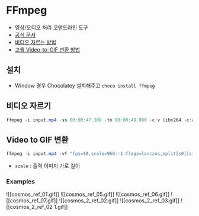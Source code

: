 # FFmpeg
- 영상/오디오 처리 코맨드라인 도구
- [공식 문서](https://ffmpeg.org/documentation.html)
- [비디오 자르는 방법](https://shotstack.io/learn/use-ffmpeg-to-trim-video/)
- [고퀄 Video-to-GIF 변환 방법](https://superuser.com/a/556031)

## 설치
- Window 경우 Chocolatey 설치해주고 `choco install ffmpeg`

## 비디오 자르기
```powershell
ffmpeg -i input.mp4 -ss 00:00:47.300 -to 00:00:49.900 -c:v libx264 -c:a aac output.mp4
```

## Video to GIF 변환
```powershell
ffmpeg -i input.mp4 -vf "fps=10,scale=960:-1:flags=lanczos,split[s0][s1];[s0]palettegen[p];[s1][p]paletteuse" -loop 0 output.gif
```

- `scale` : 출력 이미지 가로 길이

### Examples
![[cosmos_ref_01.gif]]
![[cosmos_ref_05.gif]]
![[cosmos_ref_06.gif]]
![[cosmos_ref_07.gif]]
![[cosmos_2_ref_02.gif]]
![[cosmos_2_ref_03.gif]]
![[cosmos_2_ref_02 1.gif]]